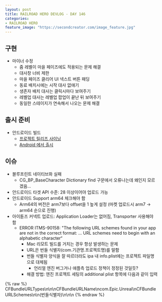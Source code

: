 ```yaml
---
layout: post
title: RAILROAD HERO DEVLOG - DAY 146
categories:
- RAILROAD HERO
feature_image: "https://secondcreator.com/image_feature.jpg"
---
```


## 구현
- 마이너 수정
  - 줌 레벨이 마을 페이즈에도 적용되는 문제 해결
  - 대사창 너비 제한
  - 마을 페이즈 클리어 UI 넥스트 버튼 패딩
  - 동료 배치시에는 시작 대사 없애기
  - 생존자 배치 대사는 클릭시마다 보여주기
  - 레벨업 대사는 레벨업 팝업이 끝난 뒤 보여주기
  - 동일한 스테이지가 연속해서 나오는 문제 해결

## 출시 준비
- 안드로이드 빌드
  - [프로젝트 릴리즈 사이닝](https://docs.unrealengine.com/ko/Platforms/Mobile/Android/DistributionSigning/index.html)
  - [Android 에서 출시](https://docs.unrealengine.com/ko/Platforms/Mobile/Android/ShippingWithAndroid/index.html)
  
## 이슈
- 블루프린트 네이티브화 실패
  - CG_BP_BaseCharacter Dictionary find 구문에서 오류나는데 왜인지 모르겠음…
- 안드로이드 타겟 API 수준: 28 이상이어야 업로드 가능
- 안드로이드 Support arm64 체크해야 함
  - Arm64의 버전은 arm7보다 offset을 1 높게 설정 (마켓 업로드시 arm7 -> arm64 순으로 진행)
- 아이튠즈 커넥트 업로드: Application Loader는 없어짐, Transporter 사용해야 함
  - ERROR ITMS-90158: "The following URL schemes found in your app are not in the correct format: ... URL schemes need to begin with an alphabetic character“
    - Mac 리모트 빌드를 거치는 경우 항상 발생하는 문제
    - URL은 번들 식별자(com.기관명.프로젝트명)를 말함
    - 번들 식별자 양식을 잘 따르더라도 ipa 내 info.plist에는 프로젝트 파일명으로 대체됨
      - 언리얼 엔진 버그거나 애플측 업로드 정책이 정정된 것일듯?
    - 해결 방법: 엔진 프로젝트 세팅의 additional plist 항목에 다음과 같이 입력

{% raw %}
    <key>CFBundleURLTypes</key>\n<array>\n<dict>\n<key>CFBundleURLName</key>\n<string>com.Epic.Unreal</string>\n<key>CFBundleURLSchemes</key>\n<array>\n<string>(번들식별자)</string>\n</array>\n</dict>\n</array>
{% endraw %}